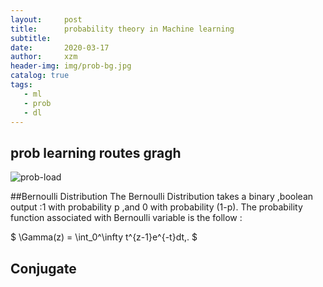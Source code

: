 ```yaml
---
layout:     post
title:      probability theory in Machine learning
subtitle:    
date:       2020-03-17
author:     xzm
header-img: img/prob-bg.jpg
catalog: true
tags:
   - ml
   - prob
   - dl
---
```



## prob learning routes gragh

![prob-load](https://raw.githubusercontent.com/YAyaXM/YAyaXM.github.io/master/img/prob.jpg)


##Bernoulli Distribution
The Bernoulli Distribution takes a binary ,boolean output :1 with probability p ,and 0 with probability (1-p).
The probability function associated with Bernoulli variable is the follow :

$ \Gamma(z) = \int_0^\infty t^{z-1}e^{-t}dt\,. $



## Conjugate
